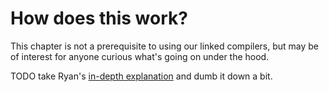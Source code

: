 # How does this work?

This chapter is not a prerequisite to using our linked compilers, but may be of
interest for anyone curious what's going on under the hood.

TODO take Ryan's [in-depth explanation](./TODO.md) and dumb it down a bit.
